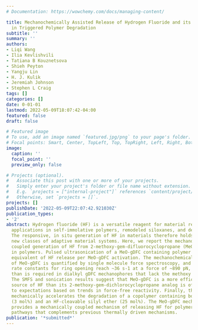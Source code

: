 ```yaml
---
# Documentation: https://wowchemy.com/docs/managing-content/

title: Mechanochemically Assisted Release of Hydrogen Fluoride and its Application
  in Triggered Polymer Degradation
subtitle: ''
summary: ''
authors:
- Liqi Wang
- Ilia Kevlishvili
- Tatiana B Kouznetsova
- Shieh Peyton
- Yangju Lin
- H. J. Kulik
- Jeremiah Johnson
- Stephen L Craig
tags: []
categories: []
date: 0-01-01
lastmod: 2022-05-09T18:07:42-04:00
featured: false
draft: false

# Featured image
# To use, add an image named `featured.jpg/png` to your page's folder.
# Focal points: Smart, Center, TopLeft, Top, TopRight, Left, Right, BottomLeft, Bottom, BottomRight.
image:
  caption: ''
  focal_point: ''
  preview_only: false

# Projects (optional).
#   Associate this post with one or more of your projects.
#   Simply enter your project's folder or file name without extension.
#   E.g. `projects = ["internal-project"]` references `content/project/deep-learning/index.md`.
#   Otherwise, set `projects = []`.
projects: []
publishDate: '2022-05-09T22:07:42.921030Z'
publication_types:
- '2'
abstract: Hydrogen fluoride (HF) is a versatile reagent for material remodeling, with
  applications in self-immolative polymers, remodeled siloxanes, and degradable polymers.
  The responsive, in situ generation of HF in materials therefore holds promise for
  new classes of adaptive material systems. Here, we report the mechanochemically
  coupled generation of HF from 2-methoxy-gem-difluorocyclopropane (MeO-gDFC) mechanophores
  in polymers. Pulsed ultrasonication of a MeO-gDFC containing polymer leads to one
  equivalent of HF release per MeO-gDFC activation. The mechanochemical reactivity
  of MeO-gDFC is quantified by single molecule force spectroscopy, and force-coupled
  rate constants for ring opening reach ~36 s-1 at a force of ~890 pN, 400 pN lower
  than is required in dialkyl gDFC mechanophores that lack the methoxy substituent.
  The SMFS and sonication results suggest that MeO-gDFC is a more efficient mechanophore
  source of HF than its 2-methoxy-gem-dichlorocyclopropane analog is of HCl, in contrast
  to expectations based on trends in force-free reactivity. Finally, the HF produced
  mechanically accelerates the degradation of a copolymer containing both MeO-gDFC
  (3 mol%) and an HF-cleavable silyl ether (25 mol%). The MeO-gDFC mechanophore thus
  provides a mechanically coupled mechanism of releasing HF for polymer remodeling
  pathways that complements previous thermally driven mechanisms.
publication: '*submitted*'
---
```

